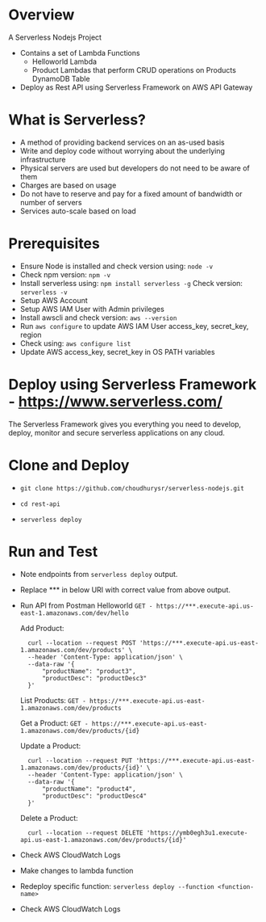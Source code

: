 # Overview
A Serverless Nodejs Project 
* Contains a set of Lambda Functions
    * Helloworld Lambda
    * Product Lambdas that perform CRUD operations on Products DynamoDB Table
* Deploy as Rest API using Serverless Framework on AWS API Gateway


# What is Serverless?
* A method of providing backend services on an as-used basis
* Write and deploy code without worrying about the underlying infrastructure
* Physical servers are used but developers do not need to be aware of them
* Charges are based on usage
* Do not have to reserve and pay for a fixed amount of bandwidth or number of servers
* Services auto-scale based on load


# Prerequisites
* Ensure Node is installed and check version using: `node -v`
* Check npm version: `npm -v`
* Install serverless using: `npm install serverless -g` Check version: `serverless -v`
* Setup AWS Account
* Setup AWS IAM User with Admin privileges
* Install awscli and check version: `aws --version`
* Run `aws configure` to update AWS IAM User access_key, secret_key, region
* Check using: `aws configure list`
* Update AWS access_key, secret_key in OS PATH variables


# Deploy using Serverless Framework - https://www.serverless.com/
The Serverless Framework gives you everything you need to develop, deploy, monitor and secure serverless applications on any cloud.


# Clone and Deploy
* `git clone https://github.com/choudhurysr/serverless-nodejs.git`

* `cd rest-api`

* `serverless deploy`



# Run and Test
* Note endpoints from `serverless deploy` output. 
* Replace *** in below URI with correct value from above output.
* Run API from Postman
  Helloworld
  `GET - https://***.execute-api.us-east-1.amazonaws.com/dev/hello`

  Add Product:
  ```
    curl --location --request POST 'https://***.execute-api.us-east-1.amazonaws.com/dev/products' \
    --header 'Content-Type: application/json' \
    --data-raw '{
        "productName": "product3",
        "productDesc": "productDesc3"
    }'
  ```

  List Products:
  `GET - https://***.execute-api.us-east-1.amazonaws.com/dev/products`

  Get a Product:
  `GET - https://***.execute-api.us-east-1.amazonaws.com/dev/products/{id}`

  Update a Product:
  ```
    curl --location --request PUT 'https://***.execute-api.us-east-1.amazonaws.com/dev/products/{id}' \
    --header 'Content-Type: application/json' \
    --data-raw '{
        "productName": "product4",
        "productDesc": "productDesc4"
    }'
  ```
    
  Delete a Product:
  ```
    curl --location --request DELETE 'https://ymb0egh3u1.execute-api.us-east-1.amazonaws.com/dev/products/{id}'
  ```


* Check AWS CloudWatch Logs
* Make changes to lambda function
* Redeploy specific function: `serverless deploy --function <function-name>`
* Check AWS CloudWatch Logs
